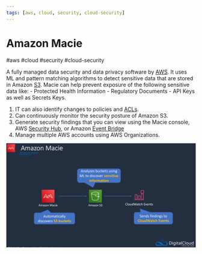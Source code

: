 ```yaml
---
tags: [aws, cloud, security, cloud-security]
---
```

# Amazon Macie
#aws #cloud #security #cloud-security 

A fully managed data security and data privacy software by [AWS](Cloud%20Computing/AWS/AWS.md). It uses ML and pattern matching algorithms to detect sensitive data that are stored in Amazon [S3](Cloud%20Computing/AWS/Storage/S3.md). Macie can help prevent exposure of the following sensitive data like:
	- Protected Health Information
	- Regulatory Documents
	- API Keys as well as Secrets Keys.

1. IT can also identify changes to policies and [ACLs](Cloud%20Computing/AWS/Storage/S3.md#S3%20Security). 
2. Can continuously monitor the security posture of Amazon S3.
3. Generate security findings that you can view using the Macie console, AWS [Security Hub](Security%20Hub), or Amazon [Event Bridge](Event%20Bridge)
4. Manage multiple AWS accounts using AWS Organizations. 

![](Attachments/Pasted%20image%2020230322004334.png)
